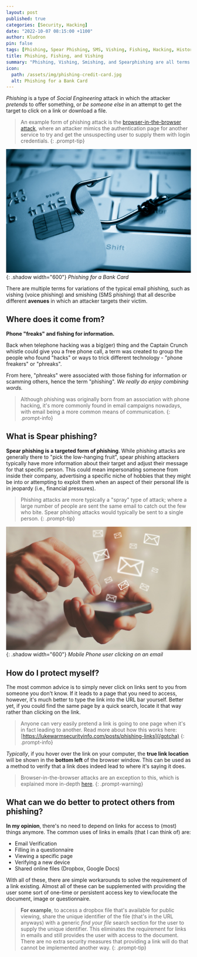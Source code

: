 ```yaml
---
layout: post
published: true
categories: [Security, Hacking]
date: "2022-10-07 08:15:00 +1100"
author: Kludron
pin: false
tags: [Phishing, Spear Phishing, SMS, Vishing, Fishing, Hacking, History of Hacking, What are they, Phreaks, Phreaking, Smishing]
title: Phishing, Fishing, and Vishing
summary: "Phishing, Vishing, Smishing, and Spearphishing are all terms used for an attacker trying to get something from a target. But how do we protect ourselves, and what are they exactly?"
icon:
  path: /assets/img/phishing-credit-card.jpg
  alt: Phishing for a Bank Card
---
```


*Phishing* is a type of *Social Engineering* attack in which the attacker *pretends* to offer something, or *be someone else* in an attempt to get the target to click on a link or download a file.

> An example form of phishing attack is the [browser-in-the-browser attack](/posts/bitb-attacks/), where an attacker mimics the
authentication page for another service to try and get the unsuspecting user to supply them with login credentials.
{: .prompt-tip}

![Phishing for a Bank Card](/assets/img/phishing-credit-card.jpg){: .shadow width="600"}
_Phishing for a Bank Card_

There are multiple terms for variations of the typical email phishing, such as vishing (voice phishing) and smishing (SMS phishing) that all describe different **avenues** in which an attacker targets their victim.

## Where does it come from?

**Phone "freaks" and fishing for information.**

Back when telephone hacking was a big(ger) thing and the Captain Crunch whistle could give you a free phone call, a term 
was created to group the people who found "hacks" or ways to trick different technology - "phone freakers" or "phreaks".

From here, "phreaks" were associated with those fishing for information or scamming others, hence the term "phishing".
*We really do enjoy combining words.*

> Although phishing was originally born from an association with phone hacking, it's more commonly found in email campaigns
nowadays, with email being a more common means of communication.
{: .prompt-info}

## What is Spear phishing?

**Spear phishing is a targeted form of phishing**. While phishing attacks are generally there to "pick the low-hanging fruit",
spear phishing attackers typically have more information about their target and adjust their message for that specific person.
This could mean impersonating someone from inside their company, advertising a specific niche of hobbies that they might be into
or attempting to exploit them when an aspect of their personal life is in jeopardy (i.e., financial pressures).

> Phishing attacks are more typically a "spray" type of attack; where a large number of people are sent the same email to catch 
out the few who bite. Spear phishing attacks would typically be sent to a single person.
{: .prompt-tip}

![iPhone Click Mail](/assets/img/iPhone-click-mail.jpg){: .shadow width="600"}
_Mobile Phone user clicking on an email_

## How do I protect myself?

The most common advice is to simply never click on links sent to you from someone you don't know. If it leads to a page that you
need to access, however, it's much better to type the link into the URL bar yourself. Better yet, if you could find the same
page by a quick search, locate it that way rather than clicking on the link.

> Anyone can very easily pretend a link is going to one page when it's in fact leading to another. Read more about
how this works here: [https://lukewarmsecurityinfo.com/posts/phishing-links](/gotcha)
{: .prompt-info}

*Typically*, if you hover over the link on your computer, the **true link location** will be shown in the **bottom left** of the
browser window. This can be used as a method to verify that a link does indeed lead to where it's saying it does.

> Browser-in-the-browser attacks are an exception to this, which is explained more in-depth [here](/posts/bitb-attacks).
{: .prompt-warning}

## What can we do better to protect others from phishing?

**In my opinion**, there's no need to depend on links for access to (most) things anymore. The common uses of links in emails
(that I can think of) are:

- Email Verification
- Filling in a questionnaire
- Viewing a specific page
- Verifying a new device
- Shared online files (Dropbox, Google Docs)

With all of these, there are simple workarounds to solve the requirement of a link existing. Almost all of these can be
supplemented with providing the user some sort of one-time or persistent access key to view/locate the document, image or 
questionnaire.

> **For example**, to access a dropbox file that's available for public viewing, share the unique identifier of the file (that's
in the URL anyways) with a generic *find your file* search section for the user to supply the unique identifier. This
eliminates the requirement for links in emails and still provides the user with access to the document. There are no
extra security measures that providing a link will do that cannot be implemented another way.
{: .prompt-tip}